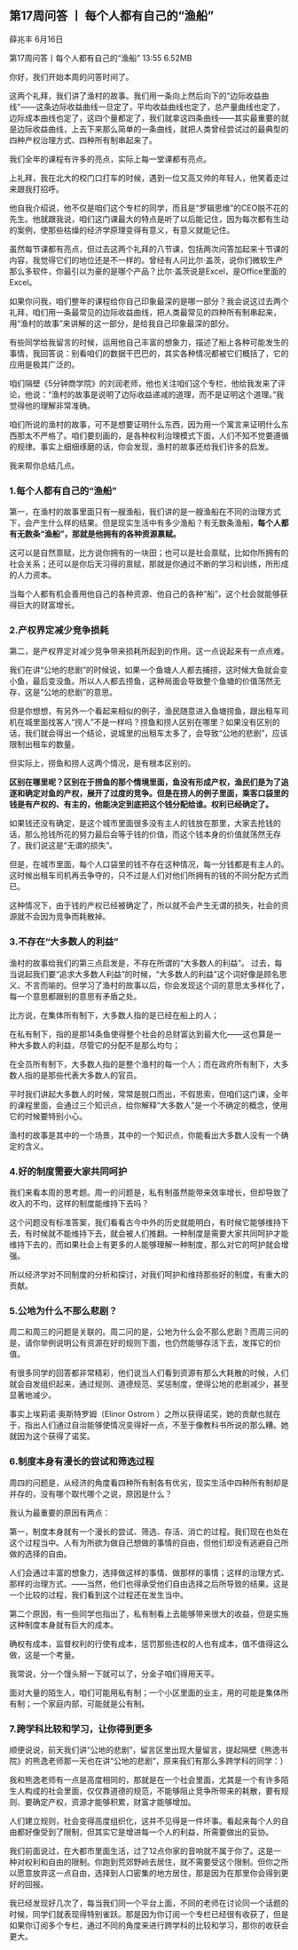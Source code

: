 

## 第17周问答 丨 每个人都有自己的“渔船”


薛兆丰
6月16日

第17周问答丨每个人都有自己的“渔船”
13:55 6.52MB


你好，我们开始本周的问答时间了。

这两个礼拜，我们讲了渔村的故事。我们用一条向上然后向下的“边际收益曲线”——这条边际收益曲线一旦定了，平均收益曲线也定了，总产量曲线也定了，边际成本曲线也定了，这四个量都定了，我们就拿这四条曲线——其实最重要的就是边际收益曲线，上去下来那么简单的一条曲线，就把人类曾经尝试过的最典型的四种产权治理方式、四种所有制串起来了。

我们全年的课程有许多的亮点，实际上每一堂课都有亮点。

上礼拜，我在北大的校门口打车的时候，遇到一位又高又帅的年轻人，他笑着走过来跟我打招呼。

他自我介绍说，他不仅是咱们这个专栏的同学，而且是“罗辑思维”的CEO脱不花的先生。他就跟我说，咱们这门课最大的特点是听了以后能记住，因为每次都有生动的案例，使那些枯燥的经济学原理变得有意义，有意义就能记住。

虽然每节课都有亮点，但过去这两个礼拜的八节课，包括两次问答加起来十节课的内容，我觉得它们的地位还是不一样的。曾经有人问比尔·盖茨，说你们微软生产那么多软件，你最引以为豪的是哪个产品？比尔·盖茨说是Excel，是Office里面的Excel。

如果你问我，咱们整年的课程给你自己印象最深的是哪一部分？我会说这过去两个礼拜，咱们用一条最常见的边际收益曲线，把人类最常见的四种所有制串起来，用“渔村的故事”来讲解的这一部分，是给我自己印象最深的部分。

有些同学给我留言的时候，运用他自己丰富的想象力，描述了船上各种可能发生的事情，我回答说：别看咱们的数据干巴巴的，其实各种情况都被它们概括了，它的应用是极其广泛的。

咱们隔壁《5分钟商学院》的刘润老师，他也关注咱们这个专栏，他给我发来了评论，他说：“渔村的故事是说明了边际收益递减的道理，而不是证明这个道理。”我觉得他的理解非常准确。

咱们所说的渔村的故事，可不是想要证明什么东西，因为用一个寓言来证明什么东西那太不严格了。咱们要刻画的，是各种权利治理模式下面，人们不知不觉要遵循的规律。事实上细细琢磨的话，你会发现，渔村的故事还给我们许多的启发。

我来帮你总结几点。

### 1.每个人都有自己的“渔船”

第一，在渔村的故事里面只有一艘渔船，我们讲的是一艘渔船在不同的治理方式下，会产生什么样的结果。但是现实生活中有多少渔船？有无数条渔船，**每个人都有无数条“渔船”，那就是他拥有的各种资源禀赋。**

这可以是自然禀赋，比方说你拥有的一块田；也可以是社会禀赋，比如你所拥有的社会关系；还可以是你后天习得的禀赋，那就是你通过不断的学习和训练，所形成的人力资本。

当每个人都有机会善用他自己的各种资源、他自己的各种“船”，这个社会就能够获得巨大的财富增长。

### 2.产权界定减少竞争损耗

第二，是产权界定对减少竞争带来损耗所起到的作用。这一点说起来有一点点难。

我们在讲“公地的悲剧”的时候说，如果一个鱼塘人人都去捕捞，这时候大鱼就会变小鱼，最后变没鱼。所以人人都去捞鱼，这种局面会导致整个鱼塘的价值荡然无存，这是“公地的悲剧”的意思。

但是你想想，有另外一个看起来相似的例子，渔民随意进入鱼塘捞鱼，跟出租车司机在城里面找客人“捞人”不是一样吗？捞鱼和捞人区别在哪里？如果没有区别的话，我们就会得出一个结论，说城里的出租车太多了，会导致“公地的悲剧”，应该限制出租车的数量。

但实际上，捞鱼和捞人这两个情况，是有根本区别的。

**区别在哪里呢？区别在于捞鱼的那个情境里面，鱼没有形成产权，渔民们是为了追逐和确定对鱼的产权，展开了过度的竞争。但是在捞人的例子里面，乘客口袋里的钱是有产权的、有主的，他能决定到底把这个钱分配给谁。权利已经确定了。**

如果钱还没有确定，是这个城市里面很多没有主人的钱放在那里，大家去抢钱的话，那么抢钱所花的努力最后会等于钱的价值，而这个钱本身的价值就荡然无存了，我们说这是“无谓的损失”。

但是，在城市里面，每个人口袋里的钱不存在这种情况，每一分钱都是有主人的。这时候出租车司机再去争夺的，只不过是人们对他们所拥有的钱的不同分配方式而已。

这种情况下，由于钱的产权已经被确定了，所以就不会产生无谓的损失，社会的资源就不会因为竞争而耗散掉。

### 3.不存在“大多数人的利益”

渔村的故事给我们的第三点启发是，不存在所谓的“大多数人的利益”。
过去，每当说起我们要“追求大多数人利益”的时候，“大多数人的利益”这个词好像是顾名思义、不言而喻的。但学习了渔村的故事以后，你会发现这个词的意思太多样化了，每一个意思都跟别的意思有矛盾之处。

比方说，在集体所有制下，大多数人指的是已经在船上的人；

在私有制下，指的是那14条鱼使得整个社会的总财富达到最大化——这也算是一种大多数人的利益，尽管它的分配不是那么均匀；

在全员所有制下，大多数人指的是整个渔村的每一个人；而在政府所有制下，大多数人指的是那些代表大多数人的官员。

平时我们讲起大多数人的时候，常常是脱口而出，不假思索，但咱们这门课，全年的课程里面，会通过三个知识点，给你解释“大多数人”是一个不确定的概念，使用它的时候要特别小心。

渔村的故事是其中的一个场景，其中的一个知识点，你能看出大多数人没有一个确定的含义。

### 4.好的制度需要大家共同呵护

我们来看本周的思考题。周一的问题是，私有制虽然能带来效率增长，但却导致了收入的不均，这样的制度能维持下去吗？

这个问题没有标准答案，我们看看古今中外的历史就能明白，有时候它能够维持下去，有时候就不能维持下去，就会被人们推翻。一种制度是需要大家共同呵护才能维持下去的，而如果社会上有更多的人能够理解一种制度，那么对它的呵护就会增强。

所以经济学对不同制度的分析和探讨，对我们呵护和维持那些好的制度，有重大的贡献。

### 5.公地为什么不那么悲剧？

周二和周三的问题是关联的。周二问的是，公地为什么会不那么悲剧？而周三问的是，请你举例说明公有资源在好的规则下面，也仍然能够存活下去，发挥它的价值。

有很多同学的回答都非常精彩，他们说当人们看到资源有那么大耗散的时候，人们就会自发组织起来，通过规则、道德规范、奖惩制度，使得公地的悲剧减少，甚至显著地减少。

事实上埃莉诺·奥斯特罗姆（Elinor Ostrom ）之所以获得诺奖，她的贡献也就在于，指出人们通过自治能够使情况变得好一点，不至于像教科书所说的那么糟。她就因为这个获得了诺奖。

### 6.制度本身有漫长的尝试和筛选过程

周四的问题是，从经济的角度看四种所有制各有优劣，现实生活中四种所有制却是并存的，没有哪个取代哪个之说，原因是什么？

我认为最重要的原因有两点：

第一，制度本身就有一个漫长的尝试、筛选、存活、消亡的过程。我们现在也处在这个过程当中。人有为所欲为做自己想做的事情的自由，但他们却没有逃避自己所做的选择的自由。

人们会通过丰富的想象力，选择做这样的事情、做那样的事情；这样的治理方式、那样的治理方式。——当然，他们也得承受他们自由选择之后所导致的结果。这是一个比较的过程，我们看到这个过程还在发生当中。

第二个原因，有一些同学也指出了，私有制看上去能够带来很大的收益，但是实施这种制度本身就有巨大的成本。

确权有成本，监督权利的行使有成本，惩罚那些违权的人也有成本，值不值得这么做，这是一个考量。

我常说，分一个馒头掰一下就可以了，分金子咱们得用天平。

面对大量的陌生人，咱们可能用私有制；一个小区里面的业主，用的可能是集体所有制；一个家庭内部，可能就是公有制。

### 7.跨学科比较和学习，让你得到更多

顺便说说，前天我们讲“公地的悲剧”，留言区里出现大量留言，提起隔壁《熊逸书院》的熊逸老师那一天也在讲“公地的悲剧”，原来我们有那么多跨学科的同学：）

我和熊逸老师有一点是高度相同的，那就是在一个社会里面，尤其是一个有许多陌生人构成的社会里面，仅仅靠道德的规范，不能够阻止竞争所带来的耗散，要有规则、要确定产权，资源才能够积累，财富才能够增加。

人们建立规则，社会变得高度组织化，这并不见得是一件坏事。看起来每个人的自由都好像受到了限制，但其实它是增进每一个人的利益，所需要做出的妥协。

我们前面说过，在大都市里面生活，过了12点你家的音响就不属于你了。这是一种对权利和自由的限制。你跑到荒郊野岭去居住，就不需要受这个限制。但你之所以愿意放弃这一点自由，选择到人口密集的地方居住，那是因为在那里你会得到更好的回报。

我已经发现好几次了，每当我们同一个平台上面，不同的老师在讨论同一个话题的时候，同学们就表现得特别雀跃。那是因为你订阅一个专栏已经很有收获了，但是如果你订阅多个专栏，通过不同的角度来进行跨学科的比较和学习，那你的收获会更大。



